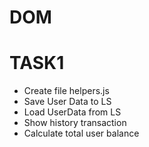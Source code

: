 # DOM

# TASK1

- Create file helpers.js
- Save User Data to LS
- Load UserData from LS
- Show history transaction
- Calculate total user balance
